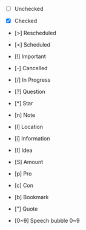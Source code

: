 - [ ] Unchecked

- [x] Checked

- [>] Rescheduled

- [<] Scheduled

- [!] Important

- [-] Cancelled

- [/] In Progress

- [?] Question

- [*] Star

- [n] Note

- [l] Location

- [i] Information

- [I] Idea

- [S] Amount

- [p] Pro

- [c] Con

- [b] Bookmark

- ["] Quote

- [0~9] Speech bubble 0~9